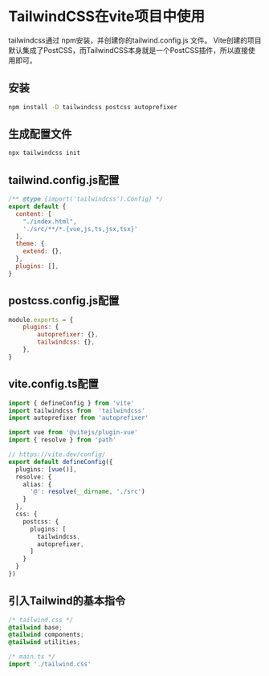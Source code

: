 # TailwindCSS在vite项目中使用
tailwindcss通过 npm安装，并创建你的tailwind.config.js 文件。 Vite创建的项目默认集成了PostCSS，而TailwindCSS本身就是一个PostCSS插件，所以直接使用即可。
## 安装
```bash
npm install -D tailwindcss postcss autoprefixer
```

## 生成配置文件
```bash
npx tailwindcss init
```

## tailwind.config.js配置
```js
/** @type {import('tailwindcss').Config} */
export default {
  content: [
    "./index.html",
    './src/**/*.{vue,js,ts,jsx,tsx}'
  ],
  theme: {
    extend: {},
  },
  plugins: [],
}
```

## postcss.config.js配置
```js
module.exports = {
    plugins: {
        autoprefixer: {},
        tailwindcss: {},
    },
}
```

## vite.config.ts配置
```ts
import { defineConfig } from 'vite'
import tailwindcss from  'tailwindcss'
import autoprefixer from 'autoprefixer'

import vue from '@vitejs/plugin-vue'
import { resolve } from 'path'

// https://vite.dev/config/
export default defineConfig({
  plugins: [vue()],
  resolve: {
    alias: {
      '@': resolve(__dirname, './src')
    }
  },
  css: {
    postcss: {
      plugins: [
        tailwindcss, 
        autoprefixer,
      ]
    }
  }
})
```

## 引入Tailwind的基本指令
```css
/* tailwind.css */
@tailwind base;
@tailwind components;
@tailwind utilities;
```
```js
/* main.ts */
import './tailwind.css'
```